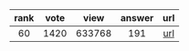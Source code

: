 
| rank | vote | view | answer | url |
|:-:|:-:|:-:|:-:|:-:|
|60|1420|633768|191| [url](http://stackoverflow.com/questions/101268/hidden-features-of-python) |
